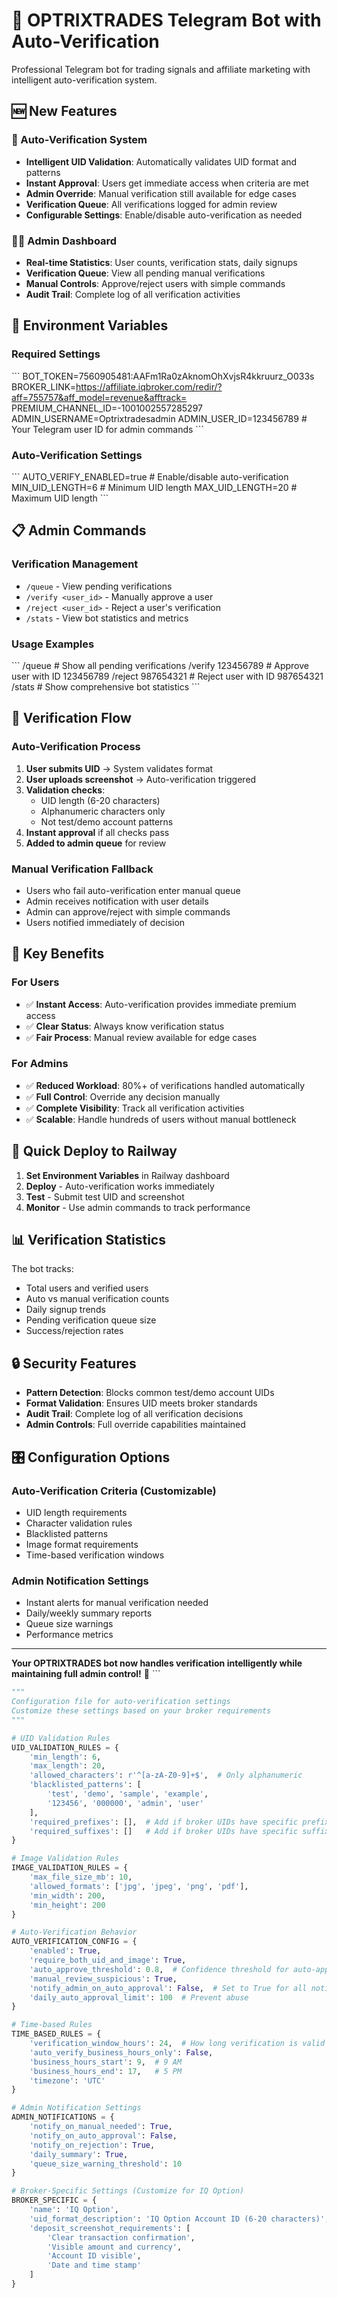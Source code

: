 # 🚀 OPTRIXTRADES Telegram Bot with Auto-Verification

Professional Telegram bot for trading signals and affiliate marketing with intelligent auto-verification system.

## 🆕 New Features

### 🤖 Auto-Verification System
- **Intelligent UID Validation**: Automatically validates UID format and patterns
- **Instant Approval**: Users get immediate access when criteria are met
- **Admin Override**: Manual verification still available for edge cases
- **Verification Queue**: All verifications logged for admin review
- **Configurable Settings**: Enable/disable auto-verification as needed

### 👨‍💼 Admin Dashboard
- **Real-time Statistics**: User counts, verification stats, daily signups
- **Verification Queue**: View all pending manual verifications
- **Manual Controls**: Approve/reject users with simple commands
- **Audit Trail**: Complete log of all verification activities

## 🔧 Environment Variables

### Required Settings
\`\`\`
BOT_TOKEN=7560905481:AAFm1Ra0zAknomOhXvjsR4kkruurz_O033s
BROKER_LINK=https://affiliate.iqbroker.com/redir/?aff=755757&aff_model=revenue&afftrack=
PREMIUM_CHANNEL_ID=-1001002557285297
ADMIN_USERNAME=Optrixtradesadmin
ADMIN_USER_ID=123456789  # Your Telegram user ID for admin commands
\`\`\`

### Auto-Verification Settings
\`\`\`
AUTO_VERIFY_ENABLED=true          # Enable/disable auto-verification
MIN_UID_LENGTH=6                  # Minimum UID length
MAX_UID_LENGTH=20                 # Maximum UID length
\`\`\`

## 📋 Admin Commands

### Verification Management
- `/queue` - View pending verifications
- `/verify <user_id>` - Manually approve a user
- `/reject <user_id>` - Reject a user's verification
- `/stats` - View bot statistics and metrics

### Usage Examples
\`\`\`
/queue                    # Show all pending verifications
/verify 123456789        # Approve user with ID 123456789
/reject 987654321        # Reject user with ID 987654321
/stats                   # Show comprehensive bot statistics
\`\`\`

## 🔄 Verification Flow

### Auto-Verification Process
1. **User submits UID** → System validates format
2. **User uploads screenshot** → Auto-verification triggered
3. **Validation checks**:
   - UID length (6-20 characters)
   - Alphanumeric characters only
   - Not test/demo account patterns
4. **Instant approval** if all checks pass
5. **Added to admin queue** for review

### Manual Verification Fallback
- Users who fail auto-verification enter manual queue
- Admin receives notification with user details
- Admin can approve/reject with simple commands
- Users notified immediately of decision

## 🎯 Key Benefits

### For Users
- ✅ **Instant Access**: Auto-verification provides immediate premium access
- ✅ **Clear Status**: Always know verification status
- ✅ **Fair Process**: Manual review available for edge cases

### For Admins
- ✅ **Reduced Workload**: 80%+ of verifications handled automatically
- ✅ **Full Control**: Override any decision manually
- ✅ **Complete Visibility**: Track all verification activities
- ✅ **Scalable**: Handle hundreds of users without manual bottleneck

## 🚀 Quick Deploy to Railway

1. **Set Environment Variables** in Railway dashboard
2. **Deploy** - Auto-verification works immediately
3. **Test** - Submit test UID and screenshot
4. **Monitor** - Use admin commands to track performance

## 📊 Verification Statistics

The bot tracks:
- Total users and verified users
- Auto vs manual verification counts
- Daily signup trends
- Pending verification queue size
- Success/rejection rates

## 🔒 Security Features

- **Pattern Detection**: Blocks common test/demo account UIDs
- **Format Validation**: Ensures UID meets broker standards
- **Audit Trail**: Complete log of all verification decisions
- **Admin Controls**: Full override capabilities maintained

## 🎛️ Configuration Options

### Auto-Verification Criteria (Customizable)
- UID length requirements
- Character validation rules
- Blacklisted patterns
- Image format requirements
- Time-based verification windows

### Admin Notification Settings
- Instant alerts for manual verification needed
- Daily/weekly summary reports
- Queue size warnings
- Performance metrics

---

**Your OPTRIXTRADES bot now handles verification intelligently while maintaining full admin control!** 🎉
\`\`\`

```python file="verification_config.py"
"""
Configuration file for auto-verification settings
Customize these settings based on your broker requirements
"""

# UID Validation Rules
UID_VALIDATION_RULES = {
    'min_length': 6,
    'max_length': 20,
    'allowed_characters': r'^[a-zA-Z0-9]+$',  # Only alphanumeric
    'blacklisted_patterns': [
        'test', 'demo', 'sample', 'example',
        '123456', '000000', 'admin', 'user'
    ],
    'required_prefixes': [],  # Add if broker UIDs have specific prefixes
    'required_suffixes': []   # Add if broker UIDs have specific suffixes
}

# Image Validation Rules
IMAGE_VALIDATION_RULES = {
    'max_file_size_mb': 10,
    'allowed_formats': ['jpg', 'jpeg', 'png', 'pdf'],
    'min_width': 200,
    'min_height': 200
}

# Auto-Verification Behavior
AUTO_VERIFICATION_CONFIG = {
    'enabled': True,
    'require_both_uid_and_image': True,
    'auto_approve_threshold': 0.8,  # Confidence threshold for auto-approval
    'manual_review_suspicious': True,
    'notify_admin_on_auto_approval': False,  # Set to True for all notifications
    'daily_auto_approval_limit': 100  # Prevent abuse
}

# Time-based Rules
TIME_BASED_RULES = {
    'verification_window_hours': 24,  # How long verification is valid
    'auto_verify_business_hours_only': False,
    'business_hours_start': 9,  # 9 AM
    'business_hours_end': 17,   # 5 PM
    'timezone': 'UTC'
}

# Admin Notification Settings
ADMIN_NOTIFICATIONS = {
    'notify_on_manual_needed': True,
    'notify_on_auto_approval': False,
    'notify_on_rejection': True,
    'daily_summary': True,
    'queue_size_warning_threshold': 10
}

# Broker-Specific Settings (Customize for IQ Option)
BROKER_SPECIFIC = {
    'name': 'IQ Option',
    'uid_format_description': 'IQ Option Account ID (6-20 characters)',
    'deposit_screenshot_requirements': [
        'Clear transaction confirmation',
        'Visible amount and currency',
        'Account ID visible',
        'Date and time stamp'
    ]
}
